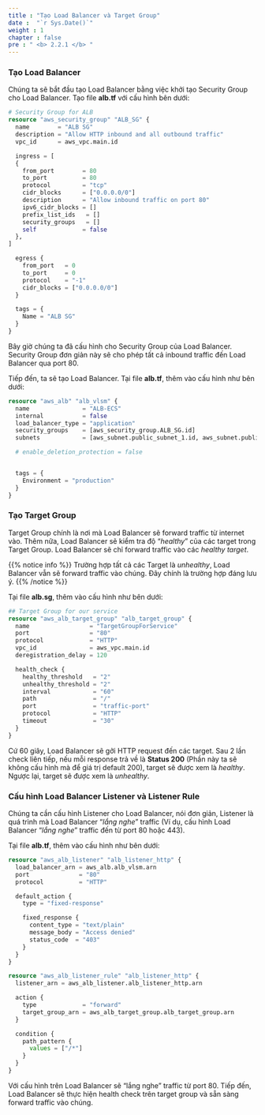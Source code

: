 ```yaml
---
title : "Tạo Load Balancer và Target Group"
date :  "`r Sys.Date()`" 
weight : 1 
chapter : false
pre : " <b> 2.2.1 </b> "
---
```



### Tạo Load Balancer

Chúng ta sẽ bắt đầu tạo Load Balancer bằng việc khởi tạo Security Group cho Load Balancer. Tạo file **alb.tf** với cấu hình bên dưới:

```tf
# Security Group for ALB
resource "aws_security_group" "ALB_SG" {
  name        = "ALB SG"
  description = "Allow HTTP inbound and all outbound traffic"
  vpc_id      = aws_vpc.main.id

  ingress = [
  {
    from_port        = 80
    to_port          = 80
    protocol         = "tcp"
    cidr_blocks      = ["0.0.0.0/0"]
    description      = "Allow inbound traffic on port 80"
    ipv6_cidr_blocks = []
    prefix_list_ids   = []
    security_groups   = []
    self             = false
  },
]

  egress {
    from_port   = 0
    to_port     = 0
    protocol    = "-1"
    cidr_blocks = ["0.0.0.0/0"]
  }

  tags = {
    Name = "ALB SG"
  }
}
```
Bây giờ chúng ta đã cấu hình cho Security Group của Load Balancer. Security Group đơn giản này sẽ cho phép tất cả inbound traffic đến Load Balancer qua port 80.


Tiếp đến, ta sẽ tạo Load Balancer. Tại file **alb.tf**, thêm vào cấu hình như bên dưới:

```tf
resource "aws_alb" "alb_vlsm" {
  name               = "ALB-ECS"
  internal           = false
  load_balancer_type = "application"
  security_groups    = [aws_security_group.ALB_SG.id]
  subnets            = [aws_subnet.public_subnet_1.id, aws_subnet.public_subnet_2.id]

  # enable_deletion_protection = false


  tags = {
    Environment = "production"
  }
}
```

### Tạo Target Group

Target Group chính là nơi mà Load Balancer sẽ forward traffic từ internet vào. Thêm nữa, Load Balancer sẽ kiểm tra độ “*healthy*” của các target trong Target Group. Load Balancer sẽ chỉ forward traffic vào các *healthy target*. 

{{% notice info %}}
Trường hợp tất cả các Target là *unhealthy*, Load Balancer vẫn sẽ forward traffic vào chúng. Đây chính là trường hợp đáng lưu ý.
{{% /notice %}}

Tại file **alb.sg**, thêm vào cấu hình như bên dưới:

```tf
## Target Group for our service
resource "aws_alb_target_group" "alb_target_group" {
  name                 = "TargetGroupForService"
  port                 = "80"
  protocol             = "HTTP"
  vpc_id               = aws_vpc.main.id
  deregistration_delay = 120

  health_check {
    healthy_threshold   = "2"
    unhealthy_threshold = "2"
    interval            = "60"
    path                = "/"
    port                = "traffic-port"
    protocol            = "HTTP"
    timeout             = "30"
  }
}
```

Cứ 60 giây, Load Balancer sẽ gởi HTTP request đến các target. Sau 2 lần check liên tiếp,  nếu mỗi response trả về là **Status 200** (Phần này ta sẽ không cấu hình mà để giá trị default 200), target sẽ được xem là *healthy*. Ngược lại, target sẽ được xem là *unhealthy*.

### Cấu hình Load Balancer Listener và Listener Rule

Chúng ta cần cấu hình Listener cho Load Balancer, nói đơn giản, Listener là quá trình mà Load Balancer “*lắng nghe*” traffic (Ví dụ, cấu hình Load Balancer “*lắng nghe*” traffic đến từ port 80 hoặc 443).

Tại file **alb.tf**, thêm vào cấu hình như bên dưới:

```tf
resource "aws_alb_listener" "alb_listener_http" {
  load_balancer_arn = aws_alb.alb_vlsm.arn
  port              = "80"
  protocol          = "HTTP"

  default_action {
    type = "fixed-response"

    fixed_response {
      content_type = "text/plain"
      message_body = "Access denied"
      status_code  = "403"
    }
  }
}

resource "aws_alb_listener_rule" "alb_listener_http" {
  listener_arn = aws_alb_listener.alb_listener_http.arn

  action {
    type             = "forward"
    target_group_arn = aws_alb_target_group.alb_target_group.arn
  }

  condition {
    path_pattern {
      values = ["/*"]
    }
  }
}
```

Với cấu hình trên Load Balancer sẽ “lắng nghe” traffic từ port 80. Tiếp đến, Load Balancer sẽ thực hiện health check trên target group và sẵn sàng forward traffic vào chúng.
